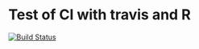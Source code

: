 # Test of CI with travis and R

[![Build Status](https://travis-ci.org/charles-plessy/testR.svg?branch=master)](https://travis-ci.org/charles-plessy/testR)
